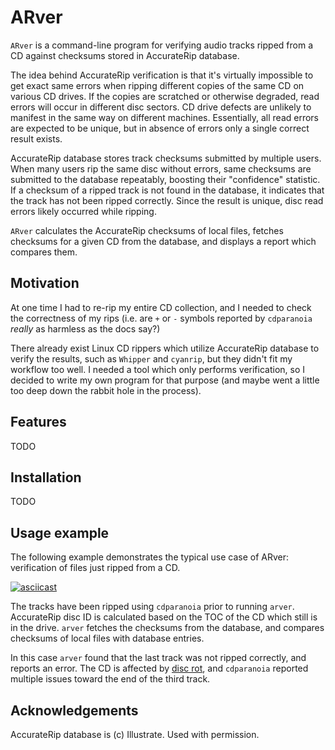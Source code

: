 # ARver

`ARver` is a command-line program for verifying audio tracks ripped from a CD
against checksums stored in AccurateRip database.

The idea behind AccurateRip verification is that it's virtually impossible to
get exact same errors when ripping different copies of the same CD on various
CD drives. If the copies are scratched or otherwise degraded, read errors will
occur in different disc sectors. CD drive defects are unlikely to manifest in
the same way on different machines. Essentially, all read errors are expected
to be unique, but in absence of errors only a single correct result exists.

AccurateRip database stores track checksums submitted by multiple users. When
many users rip the same disc without errors, same checksums are submitted to
the database repeatably, boosting their "confidence" statistic. If a checksum
of a ripped track is not found in the database, it indicates that the track has
not been ripped correctly. Since the result is unique, disc read errors likely
occurred while ripping.

`ARver` calculates the AccurateRip checksums of local files, fetches checksums
for a given CD from the database, and displays a report which compares them.

## Motivation

At one time I had to re-rip my entire CD collection, and I needed to check the
correctness of my rips (i.e. are `+` or `-` symbols reported by `cdparanoia`
*really* as harmless as the docs say?)

There already exist Linux CD rippers which utilize AccurateRip database to
verify the results, such as `Whipper` and `cyanrip`, but they didn't fit my
workflow too well. I needed a tool which only performs verification, so I
decided to write my own program for that purpose (and maybe went a little too
deep down the rabbit hole in the process).

## Features

TODO

## Installation

TODO

## Usage example

The following example demonstrates the typical use case of ARver: verification
of files just ripped from a CD.

[![asciicast](https://asciinema.org/a/Y2rl6KN8plN5V1rTMuzS3tuf6.svg)](https://asciinema.org/a/Y2rl6KN8plN5V1rTMuzS3tuf6)

The tracks have been ripped using `cdparanoia` prior to running `arver`.
AccurateRip disc ID is calculated based on the TOC of the CD which still is
in the drive. `arver` fetches the checksums from the database, and compares
checksums of local files with database entries.

In this case `arver` found that the last track was not ripped correctly, and
reports an error. The CD is affected by [disc rot], and `cdparanoia` reported
multiple issues toward the end of the third track.

## Acknowledgements

AccurateRip database is (c) Illustrate. Used with permission.

[disc rot]: https://en.wikipedia.org/wiki/Disc_rot
